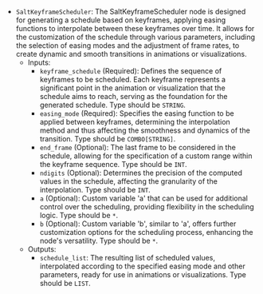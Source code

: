- `SaltKeyframeScheduler`: The SaltKeyframeScheduler node is designed for generating a schedule based on keyframes, applying easing functions to interpolate between these keyframes over time. It allows for the customization of the schedule through various parameters, including the selection of easing modes and the adjustment of frame rates, to create dynamic and smooth transitions in animations or visualizations.
    - Inputs:
        - `keyframe_schedule` (Required): Defines the sequence of keyframes to be scheduled. Each keyframe represents a significant point in the animation or visualization that the schedule aims to reach, serving as the foundation for the generated schedule. Type should be `STRING`.
        - `easing_mode` (Required): Specifies the easing function to be applied between keyframes, determining the interpolation method and thus affecting the smoothness and dynamics of the transition. Type should be `COMBO[STRING]`.
        - `end_frame` (Optional): The last frame to be considered in the schedule, allowing for the specification of a custom range within the keyframe sequence. Type should be `INT`.
        - `ndigits` (Optional): Determines the precision of the computed values in the schedule, affecting the granularity of the interpolation. Type should be `INT`.
        - `a` (Optional): Custom variable 'a' that can be used for additional control over the scheduling, providing flexibility in the scheduling logic. Type should be `*`.
        - `b` (Optional): Custom variable 'b', similar to 'a', offers further customization options for the scheduling process, enhancing the node's versatility. Type should be `*`.
    - Outputs:
        - `schedule_list`: The resulting list of scheduled values, interpolated according to the specified easing mode and other parameters, ready for use in animations or visualizations. Type should be `LIST`.
